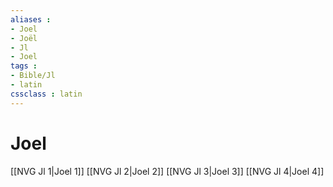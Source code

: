 ```yaml
---
aliases : 
- Joel
- Joël
- Jl
- Joel
tags : 
- Bible/Jl
- latin
cssclass : latin
---
```


# Joel

[[NVG Jl 1|Joel 1]]
[[NVG Jl 2|Joel 2]]
[[NVG Jl 3|Joel 3]]
[[NVG Jl 4|Joel 4]]
